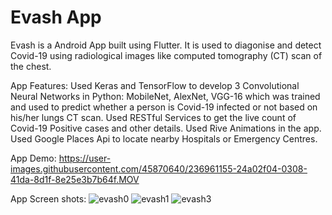 # Evash App

Evash is a Android App built using Flutter. It is used to diagonise and detect Covid-19 using radiological images like computed tomography (CT) scan of the chest.

App Features:
Used Keras and TensorFlow to develop 3 Convolutional Neural Networks in Python: MobileNet, AlexNet, VGG-16 which was trained and used to predict whether a person is Covid-19 infected or not based on his/her lungs CT scan.
Used RESTful Services to get the live count of Covid-19 Positive cases and other details.
Used Rive Animations in the app.
Used Google Places Api to locate nearby Hospitals or Emergency Centres.


App Demo:
https://user-images.githubusercontent.com/45870640/236961155-24a02f04-0308-41da-8d1f-8e25e3b7b64f.MOV

App Screen shots:
![evash0](https://user-images.githubusercontent.com/45870640/236961313-aac334a1-0e65-4e6a-9c3b-2bb908c8777a.png)
![evash1](https://user-images.githubusercontent.com/45870640/236961329-c3ccbe32-32ca-414a-9f91-1017ff61bc01.jpg)
![evash3](https://user-images.githubusercontent.com/45870640/236961340-9e673753-d5cb-4567-995d-1f311bbf5f3e.jpg)
